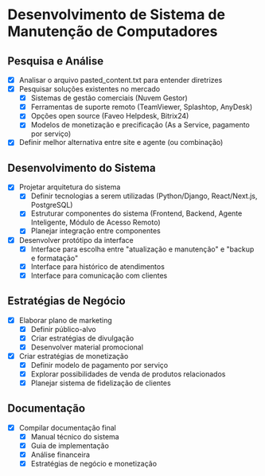 # Desenvolvimento de Sistema de Manutenção de Computadores

## Pesquisa e Análise
- [x] Analisar o arquivo pasted_content.txt para entender diretrizes
- [x] Pesquisar soluções existentes no mercado
  - [x] Sistemas de gestão comerciais (Nuvem Gestor)
  - [x] Ferramentas de suporte remoto (TeamViewer, Splashtop, AnyDesk)
  - [x] Opções open source (Faveo Helpdesk, Bitrix24)
  - [x] Modelos de monetização e precificação (As a Service, pagamento por serviço)
- [x] Definir melhor alternativa entre site e agente (ou combinação)

## Desenvolvimento do Sistema
- [x] Projetar arquitetura do sistema
  - [x] Definir tecnologias a serem utilizadas (Python/Django, React/Next.js, PostgreSQL)
  - [x] Estruturar componentes do sistema (Frontend, Backend, Agente Inteligente, Módulo de Acesso Remoto)
  - [x] Planejar integração entre componentes
- [x] Desenvolver protótipo da interface
  - [x] Interface para escolha entre "atualização e manutenção" e "backup e formatação"
  - [x] Interface para histórico de atendimentos
  - [x] Interface para comunicação com clientes

## Estratégias de Negócio
- [x] Elaborar plano de marketing
  - [x] Definir público-alvo
  - [x] Criar estratégias de divulgação
  - [x] Desenvolver material promocional
- [x] Criar estratégias de monetização
  - [x] Definir modelo de pagamento por serviço
  - [x] Explorar possibilidades de venda de produtos relacionados
  - [x] Planejar sistema de fidelização de clientes

## Documentação
- [x] Compilar documentação final
  - [x] Manual técnico do sistema
  - [x] Guia de implementação
  - [x] Análise financeira
  - [x] Estratégias de negócio e monetização
